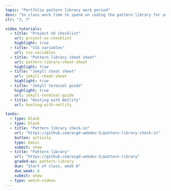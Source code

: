 ```yaml
---
topic: "Portfolio pattern library work period"
desc: "In class work time to spend on coding the pattern library for your portfolio website."
clr: "3, 7"

video_tutorials:
  - title: "Project UX checklist"
    url: project-ux-checklist
    highlight: true
  - title: "CSS variables"
    url: css-variables
  - title: "Pattern library cheat sheet"
    url: pattern-library-cheat-sheet
    highlight: true
  - title: "Jekyll cheat sheet"
    url: jekyll-cheat-sheet
    highlight: true
  - title: "Jekyll terminal guide"
    highlight: true
    url: jekyll-terminal-guide
  - title: "Hosting with Netlify"
    url: hosting-with-netlify

tasks:
  - type: blank
  - type: blank
  - title: "Pattern library check-in"
    url: "https://github.com/acgd-webdev-5/pattern-library-check-in"
    button: activity
    type: basic
    submit: show
  - title: "Pattern library"
    url: "https://github.com/acgd-webdev-5/pattern-library"
    graded-as: pattern-library
    due: "Start of class, week 6"
    due_week: 6
    submit: show
  - type: watch-videos
---
```

